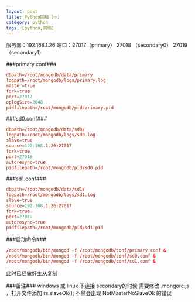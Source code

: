 ```yaml
---
layout: post
title: Python网络（一）
category: python
tags: [python,网络]
---
```


服务器：192.168.1.26
端口：27017（primary）
          27018 （secondary0）
          27019 （secondary1）

###primary.conf###
```conf
dbpath=/root/mongodb/data/primary
logpath=/root/mongodb/logs/primary.log
master=true
fork=true
port=27017
oplogSize=2048
pidfilepath=/root/mongodb/pid/primary.pid
```

###sd0.conf###
```conf
dbpath=/root/mongodb/data/sd0/
logpath=/root/mongodb/logs/sd0.log
slave=true
source=192.168.1.26:27017
fork=true
port=27018
autoresync=true
pidfilepath=/root/mongodb/pid/sd0.pid
```

###sd1.conf###
```conf
dbpath=/root/mongodb/data/sd1/
logpath=/root/mongodb/logs/sd1.log
slave=true
source=192.168.1.26:27017
fork=true
port=27019
autoresync=true
pidfilepath=/root/mongodb/pid/sd1.pid
```

###启动命令###
```conf
/root/mongodb/bin/mongod -f /root/mongodb/conf/primary.conf &
/root/mongodb/bin/mongod -f /root/mongodb/conf/sd0.conf &
/root/mongodb/bin/mongod -f /root/mongodb/conf/sd1.conf &
```
此时已经做好主从复制


###备注###
windows 或 linux 下连接 secondary的时候 需要修改 .mongorc.js ，打开文件添加 rs.slaveOk();
不然会出现 NotMasterNoSlaveOk 的错误
